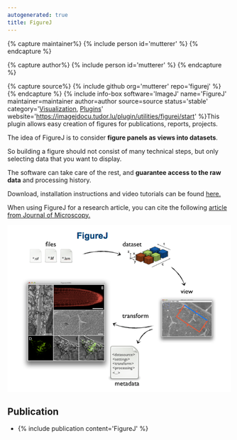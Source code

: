 ```yaml
---
autogenerated: true
title: FigureJ
---
```



{% capture maintainer%}
{% include person id='mutterer' %}
{% endcapture %}

{% capture author%}
{% include person id='mutterer' %}
{% endcapture %}

{% capture source%}
{% include github org='mutterer' repo='figurej' %}
{% endcapture %}
{% include info-box software='ImageJ' name='FigureJ' maintainer=maintainer author=author source=source status='stable' category='[Visualization](/plugin-index#visualization), [Plugins](/plugin-index)' website='https://imagejdocu.tudor.lu/plugin/utilities/figurej/start' %}This plugin allows easy creation of figures for publications, reports, projects.

The idea of FigureJ is to consider **figure panels as views into datasets**.

So building a figure should not consist of many technical steps, but only selecting data that you want to display.

The software can take care of the rest, and **guarantee access to the raw data** and processing history.

Download, installation instructions and video tutorials can be found [here.](https://imagejdocu.tudor.lu/plugin/utilities/figurej/start)

When using FigureJ for a research article, you can cite the following [article from Journal of Microscopy.](http://onlinelibrary.wiley.com/doi/10.1111/jmi.12069/abstract)

![](/media/figurej-poster.png)

## Publication

-   {% include publication content='FigureJ' %}
